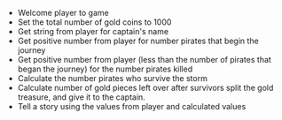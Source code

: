 - Welcome player to game
- Set the total number of gold coins to 1000
- Get string from player for captain's name
- Get positive number from player for number pirates that begin the journey
- Get positive number from player (less than the number of pirates that began the journey) for the number pirates killed
- Calculate the number pirates who survive the storm
- Calculate number of gold pieces left over after survivors split the gold treasure, and give it to the captain.
- Tell a story using the values from player and calculated values
